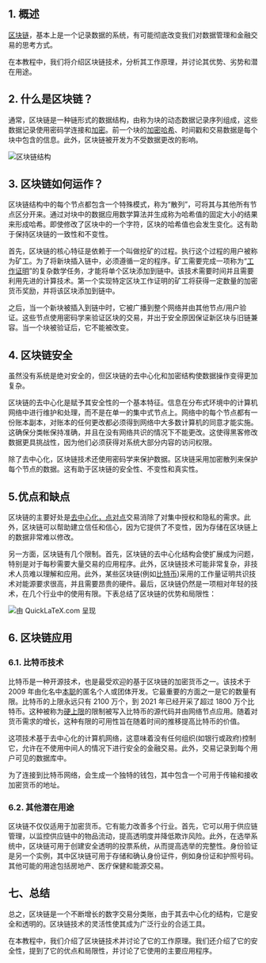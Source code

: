 ## 1. 概述

[区块链](https://www.baeldung.com/java-blockchain)，基本上是一个记录数据的系统，有可能彻底改变我们对数据管理和金融交易的思考方式。

在本教程中，我们将介绍区块链技术，分析其工作原理，并讨论其优势、劣势和潜在用途。

## 2. 什么是区块链？

通常，区块链是一种链形式的数据结构，由称为块的动态数据记录序列组成，这些数据记录使用密码学连接和[加密](https://www.baeldung.com/cs/introduction-to-cryptography)。前一个块的[加密哈希](https://www.baeldung.com/cs/introduction-to-cryptography)、时间戳和交易数据是每个块中包含的信息。此外，区块链被开发为不受数据更改的影响。

![区块链结构](https://www.baeldung.com/wp-content/uploads/sites/4/2023/01/blockchain.drawio.png)

## 3. 区块链如何运作？

区块链结构中的每个节点都包含一个特殊模式，称为“散列”，可将其与其他所有节点区分开来。通过对块中的数据应用数学算法并生成称为哈希值的固定大小的结果来形成哈希。即使修改了区块中的一个字符，区块的哈希值也会发生变化。这有助于保持区块链的一致性和不变性。

首先，区块链的核心特征是依赖于一个叫做挖矿的过程。执行这个过程的用户被称为矿工。为了将新块插入链中，必须遵循一定的程序。矿工需要完成一项称为“[工作证明](https://www.baeldung.com/cs/distributed-systems-consensus)”的复杂数学任务，才能将单个区块添加到链中。该技术需要时间并且需要利用先进的计算技术。第一个实现特定区块工作证明的矿工将获得一定数量的加密货币奖励，并将该区块添加到链中。

之后，当一个新块被插入到链中时，它被广播到整个网络并由其他节点/用户验证。这些节点使用密码学来验证区块的交易，并出于安全原因保证新区块与旧链兼容。当一个块被验证后，它不能被改变。

## 4. 区块链安全

虽然没有系统是绝对安全的，但区块链的去中心化和加密结构使数据操作变得更加复杂。

区块链的去中心化是赋予其安全性的一个基本特征。信息在分布式环境中的计算机网络中进行维护和处理，而不是在单一的集中式节点上。网络中的每个节点都有一份账本副本，对账本的任何更改都必须得到网络中大多数计算机的同意才能实施。这确保分类帐保持准确，并且在没有网络共识的情况下不能更改。这使得黑客修改数据更具挑战性，因为他们必须获得对系统大部分内容的访问权限。

除了去中心化，区块链技术还使用密码学来保护数据。区块链采用加密散列来保护每个节点的数据。这有助于区块链的安全性、不变性和真实性。

## 5.优点和缺点

区块链的主要好处是[去中心化，点对点](https://www.baeldung.com/cs/http-versions)交易消除了对集中授权和隐私的需求。此外，区块链可以帮助建立信任和信心，因为它提供了不变性，因为存储在区块链上的数据非常难以修改。

另一方面，区块链有几个限制。首先，区块链的去中心化结构会使扩展成为问题，特别是对于每秒需要大量交易的应用程序。此外，区块链技术可能非常复杂，非技术人员难以理解和应用。此外，某些区块链(例如[比特币](https://bitcoin.org/en/))采用的工作量证明共识技术对能源要求很高，并且需要昂贵的硬件。最后，区块链仍然是一项相对年轻的技术，在几个行业中的使用有限。下表总结了区块链的优势和局限性：

![由 QuickLaTeX.com 呈现](https://www.baeldung.com/wp-content/ql-cache/quicklatex.com-451100c90bd8c0dd53308e9c950e7fb6_l3.svg)

## 6. 区块链应用

### 6.1. 比特币技术

比特币是一种开源技术，也是最受欢迎的基于区块链的加密货币之一。该技术于 2009 年由化名中[本聪](https://en.wikipedia.org/wiki/Satoshi_Nakamoto)的匿名个人或团体开发。它最重要的方面之一是它的数量有限。比特币的上限永远只有 2100 万个，到 2021 年已经开采了超过 1800 万个比特币。这种被称为[硬上限](https://en.wikipedia.org/wiki/Bitcoin)的限制被写入比特币的源代码并由网络节点应用。随着对货币需求的增长，这种有限的可用性旨在随着时间的推移提高比特币的价值。 

这项技术基于去中心化的计算机网络，这意味着没有任何组织(如银行或政府)控制它，允许在不使用中间人的情况下进行安全的金融交易。此外，交易记录到每个用户可见的数据库中。

为了连接到比特币网络，会生成一个独特的钱包，其中包含一个可用于传输和接收加密货币的地址。

### 6.2. 其他潜在用途

区块链不仅仅适用于加密货币。它有能力改善多个行业。首先，它可以用于供应链管理，以监控供应链中的物品流动，提高透明度并降低欺诈风险。此外，在选举系统中，区块链可用于创建安全透明的投票系统，从而提高选举的完整性。身份验证是另一个实例，其中区块链可用于存储和确认身份证件，例如身份证和护照号码。其他可能的用途包括房地产、医疗保健和能源交易。

## 七、总结

总之，区块链是一个不断增长的数字交易分类账，由于其去中心化的结构，它是安全和透明的。区块链技术的灵活性使其成为广泛行业的合适工具。

在本教程中，我们介绍了区块链技术并讨论了它的工作原理。我们还介绍了它的安全性，提到了它的优点和局限性，并讨论了它使用的主要应用程序。